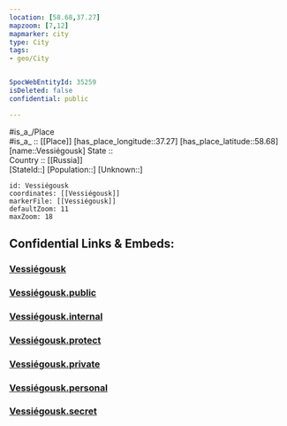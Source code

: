 ```yaml
---
location: [58.68,37.27] 
mapzoom: [7,12] 
mapmarker: city 
type: City
tags:
- geo/City


SpocWebEntityId: 35259
isDeleted: false
confidential: public

---
```

#is_a_/Place  
#is_a_ :: [[Place]] 
[has_place_longitude::37.27] 
[has_place_latitude::58.68] 
[name::Vessiégousk] 
State ::  
Country :: [[Russia]]  
[StateId::] 
[Population::] 
[Unknown::] 


```leaflet
id: Vessiégousk
coordinates: [[Vessiégousk]] 
markerFile: [[Vessiégousk]] 
defaultZoom: 11 
maxZoom: 18
```


## Confidential Links & Embeds: 

### [Vessiégousk](/_Standards/Earth/Continent/Europe/Europe~East/Russia/Russia~Central/Tver_Oblast/City/Vessiégousk.md) 

### [Vessiégousk.public](/_public/Earth/Continent/Europe/Europe~East/Russia/Russia~Central/Tver_Oblast/City/Vessiégousk.public.md) 

### [Vessiégousk.internal](/_internal/Earth/Continent/Europe/Europe~East/Russia/Russia~Central/Tver_Oblast/City/Vessiégousk.internal.md) 

### [Vessiégousk.protect](/_protect/Earth/Continent/Europe/Europe~East/Russia/Russia~Central/Tver_Oblast/City/Vessiégousk.protect.md) 

### [Vessiégousk.private](/_private/Earth/Continent/Europe/Europe~East/Russia/Russia~Central/Tver_Oblast/City/Vessiégousk.private.md) 

### [Vessiégousk.personal](/_personal/Earth/Continent/Europe/Europe~East/Russia/Russia~Central/Tver_Oblast/City/Vessiégousk.personal.md) 

### [Vessiégousk.secret](/_secret/Earth/Continent/Europe/Europe~East/Russia/Russia~Central/Tver_Oblast/City/Vessiégousk.secret.md)

